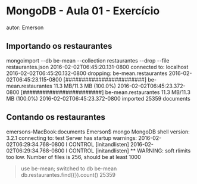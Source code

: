 # MongoDB - Aula 01 - Exercício
autor: Emerson

## Importando os restaurantes


mongoimport --db be-mean --collection restaurantes --drop --file restaurantes.json
2016-02-02T06:45:20.131-0800	connected to: localhost
2016-02-02T06:45:20.132-0800	dropping: be-mean.restaurantes
2016-02-02T06:45:23.115-0800	[########################] be-mean.restaurantes	11.3 MB/11.3 MB (100.0%)
2016-02-02T06:45:23.372-0800	[########################] be-mean.restaurantes	11.3 MB/11.3 MB (100.0%)
2016-02-02T06:45:23.372-0800	imported 25359 documents


    

## Contando os restaurantes


emersons-MacBook:documents Emerson$ mongo
MongoDB shell version: 3.2.1
connecting to: test
Server has startup warnings: 
2016-02-02T06:29:34.768-0800 I CONTROL  [initandlisten] 
2016-02-02T06:29:34.768-0800 I CONTROL  [initandlisten] ** WARNING: soft rlimits too low. Number of files is 256, should be at least 1000
> use be-mean;
switched to db be-mean
> db.restaurantes.find({}).count()
25359


